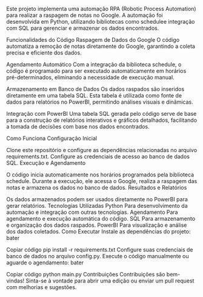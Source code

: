 Este projeto implementa uma automação RPA (Robotic Process Automation) para realizar a raspagem de notas no Google. A automação foi desenvolvida em Python, utilizando bibliotecas como schedulee integração com SQL para gerenciar e armazenar os dados encontrados.

Funcionalidades do Código
Raspagem de Dados do Google
O código automatiza a remoção de notas diretamente do Google, garantindo a coleta precisa e eficiente dos dados.

Agendamento Automático
Com a integração da biblioteca schedule, o código é programado para ser executado automaticamente em horários pré-determinados, eliminando a necessidade de execução manual.

Armazenamento em Banco de Dados
Os dados raspados são inseridos diretamente em uma tabela SQL. Esta tabela é utilizada como fonte de dados para relatórios no PowerBI, permitindo análises visuais e dinâmicas.

Integração com PowerBI
Uma tabela SQL gerada pelo código serve de base para a construção de relatórios interativos e gráficos detalhados, facilitando a tomada de decisões com base nos dados encontrados.

Como Funciona
Configuração Inicial

Clone este repositório e configure as dependências relacionadas no arquivo requirements.txt.
Configure as credenciais de acesso ao banco de dados SQL.
Execução e Agendamento

O código inicia automaticamente nos horários programados pela biblioteca schedule.
Durante a execução, ele acessa o Google, realiza a raspagem das notas e armazena os dados no banco de dados.
Resultados e Relatórios

Os dados armazenados podem ser usados ​​diretamente no PowerBI para gerar relatórios.
Tecnologias Utilizadas
Python
Para desenvolvimento da automação e integração com outras tecnologias.
Agendamento
Para agendamento e execução automática do código.
SQL
Para armazenamento e organização dos dados raspados.
PowerBI
Para visualização e análise dos dados coletados.
Como Executar
Instale as dependências do projeto:
bater

Copiar código
pip install -r requirements.txt
Configure suas credenciais de banco de dados no arquivo config.py.
Execute o código manualmente ou aguarde o agendamento:
bater

Copiar código
python main.py
Contribuições
Contribuições são bem-vindas! Sinta-se à vontade para abrir uma edição ou enviar um pull request com melhorias e sugestões.
